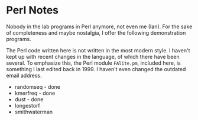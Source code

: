 Perl Notes
==========

Nobody in the lab programs in Perl anymore, not even me (Ian). For the sake of
completeness and maybe nostalgia, I offer the following demonstration programs.

The Perl code written here is not written in the most modern style. I haven't
kept up with recent changes in the language, of which there have been several.
To emphasize this, the Perl module `FAlite.pm`, included here, is something I
last edited back in 1999. I haven't even changed the outdated email address.

+ randomseq - done
+ kmerfreq - done
+ dust - done
+ longestorf
+ smithwaterman

